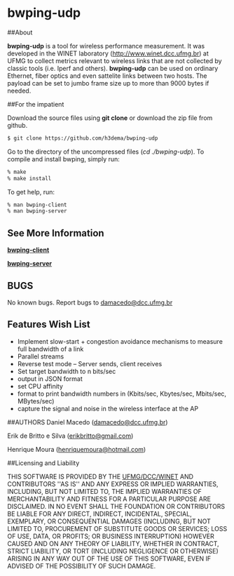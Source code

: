 # bwping-udp

##About

**bwping-udp** is a tool for wireless performance measurement. It was
developed in the WINET laboratory (http://www.winet.dcc.ufmg.br) at
UFMG to collect metrics relevant to wireless links that are
not collected by classic tools (i.e. Iperf and others). **bwping-udp** can be used
on ordinary Ethernet, fiber optics and even sattelite links between two
hosts. The payload can be set to jumbo frame size up to more than 9000 bytes if needed.


##For the impatient

Download the source files using **git clone** or download the zip file from github.

```sh
$ git clone https://github.com/h3dema/bwping-udp
```

Go to the directory of the uncompressed files (*cd ./bwping-udp*).
To compile and install bwping, simply run:

```sh
% make
% make install
```

To get help, run:

```sh
% man bwping-client
% man bwping-server
```

## See More Information
**[bwping-client](https://github.com/h3dema/bwping-udp/blob/master/docs/bwping-client.md)**

**[bwping-server](https://github.com/h3dema/bwping-udp/blob/master/docs/bwping-server.md)**


## BUGS
No known bugs.
Report bugs to <damacedo@dcc.ufmg.br>

## Features Wish List

  * Implement slow-start + congestion avoidance mechanisms to measure full bandwidth of a link
  * Parallel streams
  * Reverse test mode – Server sends, client receives
  * Set target bandwidth to n bits/sec
  * output in JSON format
  * set CPU affinity
  * format to print bandwidth numbers in (Kbits/sec, Kbytes/sec, Mbits/sec, MBytes/sec)
  * capture the signal and noise in the wireless interface at the AP


##AUTHORS
Daniel Macedo (damacedo@dcc.ufmg.br)

Erik de Britto e Silva (erikbritto@gmail.com)

Henrique Moura (henriquemoura@hotmail.com)


##Licensing and Liability


THIS SOFTWARE IS PROVIDED BY THE [UFMG/DCC/WINET](http://www.winet.dcc.ufmg.br/) AND CONTRIBUTORS ''AS
IS'' AND ANY EXPRESS OR IMPLIED WARRANTIES, INCLUDING, BUT NOT
LIMITED TO, THE IMPLIED WARRANTIES OF MERCHANTABILITY AND FITNESS FOR
A PARTICULAR PURPOSE ARE DISCLAIMED.  IN NO EVENT SHALL THE
FOUNDATION OR CONTRIBUTORS BE LIABLE FOR ANY DIRECT, INDIRECT,
INCIDENTAL, SPECIAL, EXEMPLARY, OR CONSEQUENTIAL DAMAGES (INCLUDING,
BUT NOT LIMITED TO, PROCUREMENT OF SUBSTITUTE GOODS OR SERVICES; LOSS
OF USE, DATA, OR PROFITS; OR BUSINESS INTERRUPTION) HOWEVER CAUSED
AND ON ANY THEORY OF LIABILITY, WHETHER IN CONTRACT, STRICT
LIABILITY, OR TORT (INCLUDING NEGLIGENCE OR OTHERWISE) ARISING IN ANY
WAY OUT OF THE USE OF THIS SOFTWARE, EVEN IF ADVISED OF THE
POSSIBILITY OF SUCH DAMAGE.
